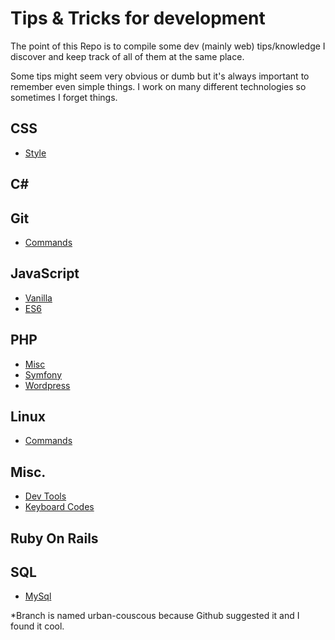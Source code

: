 # Tips & Tricks for development

The point of this Repo is to compile some dev (mainly web) tips/knowledge
I discover and keep track of all of them at the same place.

Some tips might seem very obvious or dumb but it's always important to remember even simple things.
I work on many different technologies so sometimes I forget things.

## CSS
* [Style](CSS/style.md)

## C#

## Git
* [Commands](Git/Commands.md)

## JavaScript

* [Vanilla](JavaScript/Vanilla.md)
* [ES6](JavaScript/ES6.md)

## PHP
* [Misc](Php/Misc.md)
* [Symfony](Php/Symfony.md)
* [Wordpress](Php/Wordpress.md)

## Linux

* [Commands](Linux/Commands.md)

## Misc.

* [Dev Tools](Misc/Chrome-dev-tools.md)
* [Keyboard Codes](Misc/Keyboard-codes.md)

## Ruby On Rails

## SQL

* [MySql](Sql/Mysql.md)

*Branch is named urban-couscous because Github suggested it and I found it cool.
